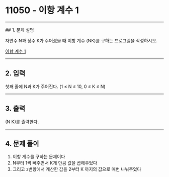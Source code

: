 # 11050 -  이항 계수 1

<hr/>
## 1. 문제 설명

자연수 N과 정수 K가 주어졌을 때 이항 계수 (NK)를 구하는 프로그램을 작성하시오.

[이항 계수 1](<https://www.acmicpc.net/problem/11050>)

------

## 2. 입력

첫째 줄에 N과 K가 주어진다. (1 ≤ N ≤ 10, 0 ≤ K ≤ N)

------

## 3. 출력

 (N
K)를 출력한다.

------

## 4. 문제 풀이

1. 이항 계수를 구하는 문제이다
2. N부터 1씩 빼주면서 K개 만큼 값을 곱해주었다
3. 그리고 `2`번항에서 계산한 값을 2부터 K 까지의 값으로 매번 나눠주었다


